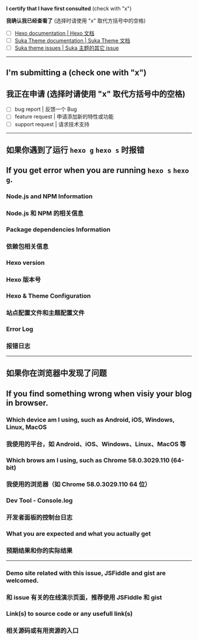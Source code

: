 <!--
IF YOU DON'T FILL OUT THE FOLLOWING INFORMATION OR YOU DON'T READ THE DOCS AND CONFIGURE YOUR CONFIG CAREFULLY 】WE MIGHT CLOSE YOUR ISSUE WITHOUT INVESTIGATING

ATTENTION: THE DOCS MIGHT UPDATE ANYTIME, AND BEFORE YOU OPEN A NEW ISSUE, CHECK THE DOCS AGAIN.

如果你不填充下面的内容，或者你没有仔细阅读相关文档，或者合理地配置你的配置文件，我们可能会直接关闭你的 issue。

注意：文档可能随时都会更新。在提交一个 issue 前，请重新查看相关文档。
-->

**I certify that I have first consulted** (check with "x")

**我确认我已经查看了** (选择时请使用 "x" 取代方括号中的空格)

- [ ] [Hexo documentation | Hexo 文档](https://hexo.io/docs/)
- [ ] [Suka Theme documentation | Suka Theme 文档](https://theme.suka.moe/docs/)
- [ ] [Suka theme issues | Suka 主题的其它 issue](https://github.com/SukkaW/hexo-theme-suka/issues?utf8=%E2%9C%93&q=is%3Aissue)

----

## I'm submitting a  (check one with "x")

## 我正在申请  (选择时请使用 "x" 取代方括号中的空格)

- [ ] bug report | 反馈一个 Bug
- [ ] feature request | 申请添加新的特性或功能
- [ ] support request | 请求技术支持

----

## 如果你遇到了运行 `hexo g` `hexo s` 时报错
## If you get error when you are running `hexo s` `hexo g`.

### Node.js and NPM Information
### Node.js 和 NPM 的相关信息
<!-- Paste output from `node -v && npm -v`  (粘贴 `node -v && npm -v` 输出的信息) -->


### Package dependencies Information
### 依赖包相关信息
<!-- Paste output from `cat package.json` both from site and theme dir  (分别从站点目录和主题目录下粘贴 `cat package.json` 输出的信息) -->


### Hexo version
### Hexo 版本号
<!-- Paste output from `hexo -v`  (粘贴 `hexo -v` 输出的信息) -->


### Hexo & Theme Configuration
### 站点配置文件和主题配置文件
<!-- Paste USEFUL configuration from Hexo `_config.yml`  (从 Hexo 和主题目录下的 `_config.yml` 中粘贴 有用的 信息) -->


### Error Log
### 报错日志
<!-- Only paste USEFUL log  务必仅粘贴有用的日志 -->


----

## 如果你在浏览器中发现了问题
## If you find something wrong when visiy your blog in browser.

### Which device am I using, such as Android, iOS, Windows, Linux, MacOS
### 我使用的平台，如 Android、iOS、Windows、Linux、MacOS 等


### Which brows am I using, such as Chrome 58.0.3029.110 (64-bit)
### 我使用的浏览器（如  Chrome 58.0.3029.110 64 位）


### Dev Tool - Console.log
### 开发者面板的控制台日志


### What you are expected and what you actually get
### 预期结果和你的实际结果


----

### Demo site related with this issue, JSFiddle and gist are welcomed.
### 和 issue 有关的在线演示页面，推荐使用 JSFiddle 和 gist


### Link(s) to source code or any usefull link(s)
### 相关源码或有用资源的入口


<!-- ----------- -->
